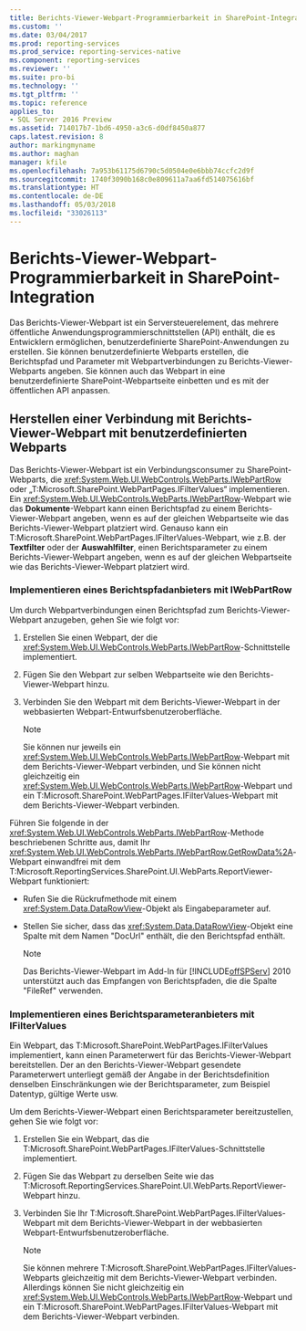 ```yaml
---
title: Berichts-Viewer-Webpart-Programmierbarkeit in SharePoint-Integration | Microsoft-Dokumentation
ms.custom: ''
ms.date: 03/04/2017
ms.prod: reporting-services
ms.prod_service: reporting-services-native
ms.component: reporting-services
ms.reviewer: ''
ms.suite: pro-bi
ms.technology: ''
ms.tgt_pltfrm: ''
ms.topic: reference
applies_to:
- SQL Server 2016 Preview
ms.assetid: 714017b7-1bd6-4950-a3c6-d0df8450a877
caps.latest.revision: 8
author: markingmyname
ms.author: maghan
manager: kfile
ms.openlocfilehash: 7a953b61175d6790c5d0504e0e6bbb74ccfc2d9f
ms.sourcegitcommit: 1740f3090b168c0e809611a7aa6fd514075616bf
ms.translationtype: HT
ms.contentlocale: de-DE
ms.lasthandoff: 05/03/2018
ms.locfileid: "33026113"
---
```

# <a name="report-viewer-web-part-programmability-in-sharepoint-integration"></a>Berichts-Viewer-Webpart-Programmierbarkeit in SharePoint-Integration
  Das Berichts-Viewer-Webpart ist ein Serversteuerelement, das mehrere öffentliche Anwendungsprogrammierschnittstellen (API) enthält, die es Entwicklern ermöglichen, benutzerdefinierte SharePoint-Anwendungen zu erstellen. Sie können benutzerdefinierte Webparts erstellen, die Berichtspfad und Parameter mit Webpartverbindungen zu Berichts-Viewer-Webparts angeben. Sie können auch das Webpart in eine benutzerdefinierte SharePoint-Webpartseite einbetten und es mit der öffentlichen API anpassen.  
  
## <a name="connecting-to-report-viewer-web-part-with-custom-web-parts"></a>Herstellen einer Verbindung mit Berichts-Viewer-Webpart mit benutzerdefinierten Webparts  
 Das Berichts-Viewer-Webpart ist ein Verbindungsconsumer zu SharePoint-Webparts, die <xref:System.Web.UI.WebControls.WebParts.IWebPartRow> oder „T:Microsoft.SharePoint.WebPartPages.IFilterValues“ implementieren. Ein <xref:System.Web.UI.WebControls.WebParts.IWebPartRow>-Webpart wie das **Dokumente**-Webpart kann einen Berichtspfad zu einem Berichts-Viewer-Webpart angeben, wenn es auf der gleichen Webpartseite wie das Berichts-Viewer-Webpart platziert wird. Genauso kann ein T:Microsoft.SharePoint.WebPartPages.IFilterValues-Webpart, wie z.B. der **Textfilter** oder der **Auswahlfilter**, einen Berichtsparameter zu einem Berichts-Viewer-Webpart angeben, wenn es auf der gleichen Webpartseite wie das Berichts-Viewer-Webpart platziert wird.  
  
### <a name="implementing-a-report-path-provider-with-iwebpartrow"></a>Implementieren eines Berichtspfadanbieters mit IWebPartRow  
 Um durch Webpartverbindungen einen Berichtspfad zum Berichts-Viewer-Webpart anzugeben, gehen Sie wie folgt vor:  
  
1.  Erstellen Sie einen Webpart, der die <xref:System.Web.UI.WebControls.WebParts.IWebPartRow>-Schnittstelle implementiert.  
  
2.  Fügen Sie den Webpart zur selben Webpartseite wie den Berichts-Viewer-Webpart hinzu.  
  
3.  Verbinden Sie den Webpart mit dem Berichts-Viewer-Webpart in der webbasierten Webpart-Entwurfsbenutzeroberfläche.  
  
    > [!NOTE]  
    >  Sie können nur jeweils ein <xref:System.Web.UI.WebControls.WebParts.IWebPartRow>-Webpart mit dem Berichts-Viewer-Webpart verbinden, und Sie können nicht gleichzeitig ein <xref:System.Web.UI.WebControls.WebParts.IWebPartRow>-Webpart und ein T:Microsoft.SharePoint.WebPartPages.IFilterValues-Webpart mit dem Berichts-Viewer-Webpart verbinden.  
  
 Führen Sie folgende in der <xref:System.Web.UI.WebControls.WebParts.IWebPartRow>-Methode beschriebenen Schritte aus, damit Ihr <xref:System.Web.UI.WebControls.WebParts.IWebPartRow.GetRowData%2A>-Webpart einwandfrei mit dem T:Microsoft.ReportingServices.SharePoint.UI.WebParts.ReportViewer-Webpart funktioniert:  
  
-   Rufen Sie die Rückrufmethode mit einem <xref:System.Data.DataRowView>-Objekt als Eingabeparameter auf.  
  
-   Stellen Sie sicher, dass das <xref:System.Data.DataRowView>-Objekt eine Spalte mit dem Namen "DocUrl" enthält, die den Berichtspfad enthält.  
  
    > [!NOTE]  
    >  Das Berichts-Viewer-Webpart im Add-In für [!INCLUDE[offSPServ](../includes/offspserv-md.md)] 2010 unterstützt auch das Empfangen von Berichtspfaden, die die Spalte "FileRef" verwenden.  
  
### <a name="implementing-a-report-parameter-provider-with-ifiltervalues"></a>Implementieren eines Berichtsparameteranbieters mit IFilterValues  
 Ein Webpart, das T:Microsoft.SharePoint.WebPartPages.IFilterValues implementiert, kann einen Parameterwert für das Berichts-Viewer-Webpart bereitstellen. Der an den Berichts-Viewer-Webpart gesendete Parameterwert unterliegt gemäß der Angabe in der Berichtsdefinition denselben Einschränkungen wie der Berichtsparameter, zum Beispiel Datentyp, gültige Werte usw.  
  
 Um dem Berichts-Viewer-Webpart einen Berichtsparameter bereitzustellen, gehen Sie wie folgt vor:  
  
1.  Erstellen Sie ein Webpart, das die T:Microsoft.SharePoint.WebPartPages.IFilterValues-Schnittstelle implementiert.  
  
2.  Fügen Sie das Webpart zu derselben Seite wie das T:Microsoft.ReportingServices.SharePoint.UI.WebParts.ReportViewer-Webpart hinzu.  
  
3.  Verbinden Sie Ihr T:Microsoft.SharePoint.WebPartPages.IFilterValues-Webpart mit dem Berichts-Viewer-Webpart in der webbasierten Webpart-Entwurfsbenutzeroberfläche.  
  
    > [!NOTE]  
    >  Sie können mehrere T:Microsoft.SharePoint.WebPartPages.IFilterValues-Webparts gleichzeitig mit dem Berichts-Viewer-Webpart verbinden. Allerdings können Sie nicht gleichzeitig ein <xref:System.Web.UI.WebControls.WebParts.IWebPartRow>-Webpart und ein T:Microsoft.SharePoint.WebPartPages.IFilterValues-Webpart mit dem Berichts-Viewer-Webpart verbinden.  
  
  
